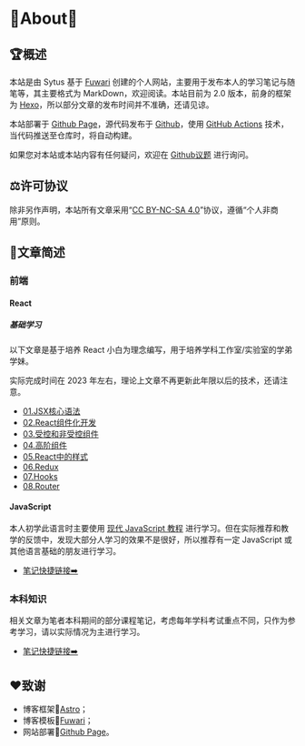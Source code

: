 # 🎊About🎊

## 🏆概述

本站是由 Sytus 基于 [Fuwari](https://github.com/saicaca/fuwari) 创建的个人网站，主要用于发布本人的学习笔记与随笔等，其主要格式为 MarkDown，欢迎阅读。本站目前为 2.0 版本，前身的框架为 [Hexo](https://hexo.io/zh-cn/)，所以部分文章的发布时间并不准确，还请见谅。

本站部署于 [Github Page](https://pages.github.com/)，源代码发布于 [Github](https://github.com/SytusRamlethal/SytusRamlethal.github.io)，使用 [GitHub Actions](https://docs.github.com/zh/actions) 技术，当代码推送至仓库时，将自动构建。

如果您对本站或本站内容有任何疑问，欢迎在 [Github议题](https://github.com/SytusRamlethal/SytusRamlethal.github.io/issues) 进行询问。

## ⚖️许可协议

除非另作声明，本站所有文章采用“[CC BY-NC-SA 4.0](https://creativecommons.org/licenses/by-nc-sa/4.0/)”协议，遵循“个人非商用”原则。

## 📄文章简述

### 前端

#### React

##### 基础学习

以下文章是基于培养 React 小白为理念编写，用于培养学科工作室/实验室的学弟学妹。

实际完成时间在 2023 年左右，理论上文章不再更新此年限以后的技术，还请注意。

* [01.JSX核心语法](https://sytusramlethal.github.io/posts/01jsx%E6%A0%B8%E5%BF%83%E8%AF%AD%E6%B3%95/)
* [02.React组件化开发](https://sytusramlethal.github.io/posts/02react%E7%BB%84%E4%BB%B6%E5%8C%96%E5%BC%80%E5%8F%91/)
* [03.受控和非受控组件](https://sytusramlethal.github.io/posts/03%E5%8F%97%E6%8E%A7%E5%92%8C%E9%9D%9E%E5%8F%97%E6%8E%A7%E7%BB%84%E4%BB%B6/)
* [04.高阶组件](https://sytusramlethal.github.io/posts/04%E9%AB%98%E9%98%B6%E7%BB%84%E4%BB%B6/)
* [05.React中的样式](https://sytusramlethal.github.io/posts/05react%E4%B8%AD%E7%9A%84%E6%A0%B7%E5%BC%8F/)
* [06.Redux](https://sytusramlethal.github.io/posts/06redux/)
* [07.Hooks](https://sytusramlethal.github.io/posts/07hooks/)
* [08.Router](https://sytusramlethal.github.io/posts/08router/)

#### JavaScript

本人初学此语言时主要使用 [现代 JavaScript 教程](https://zh.javascript.info/) 进行学习。但在实际推荐和教学的反馈中，发现大部分人学习的效果不是很好，所以推荐有一定 JavaScript 或其他语言基础的朋友进行学习。

* [笔记快捷链接➡️](https://sytusramlethal.github.io/archive/tag/JavaScript/)

### 本科知识

相关文章为笔者本科期间的部分课程笔记，考虑每年学科考试重点不同，只作为参考学习，请以实际情况为主进行学习。

* [笔记快捷链接➡️](https://sytusramlethal.github.io/archive/category/%E6%9C%AC%E7%A7%91%E7%9F%A5%E8%AF%86/)

## ❤️致谢

* 博客框架🎉[Astro](https://astro.build/)；
* 博客模板🎉[Fuwari](https://github.com/saicaca/fuwari)；
* 网站部署🎉[Github Page](https://pages.github.com/)。
